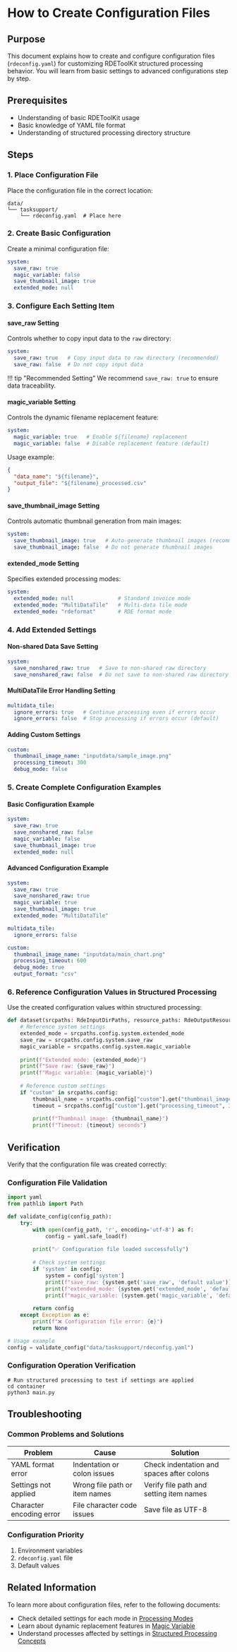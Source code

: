 # How to Create Configuration Files

## Purpose

This document explains how to create and configure configuration files (`rdeconfig.yaml`) for customizing RDEToolKit structured processing behavior. You will learn from basic settings to advanced configurations step by step.

## Prerequisites

- Understanding of basic RDEToolKit usage
- Basic knowledge of YAML file format
- Understanding of structured processing directory structure

## Steps

### 1. Place Configuration File

Place the configuration file in the correct location:

```shell title="Configuration File Location"
data/
└── tasksupport/
    └── rdeconfig.yaml  # Place here
```

### 2. Create Basic Configuration

Create a minimal configuration file:

```yaml title="Basic rdeconfig.yaml"
system:
  save_raw: true
  magic_variable: false
  save_thumbnail_image: true
  extended_mode: null
```

### 3. Configure Each Setting Item

#### save_raw Setting

Controls whether to copy input data to the `raw` directory:

```yaml title="save_raw Setting"
system:
  save_raw: true   # Copy input data to raw directory (recommended)
  save_raw: false  # Do not copy input data
```

!!! tip "Recommended Setting"
    We recommend `save_raw: true` to ensure data traceability.

#### magic_variable Setting

Controls the dynamic filename replacement feature:

```yaml title="magic_variable Setting"
system:
  magic_variable: true   # Enable ${filename} replacement
  magic_variable: false  # Disable replacement feature (default)
```

Usage example:
```json title="magic_variable Usage Example"
{
  "data_name": "${filename}",
  "output_file": "${filename}_processed.csv"
}
```

#### save_thumbnail_image Setting

Controls automatic thumbnail generation from main images:

```yaml title="save_thumbnail_image Setting"
system:
  save_thumbnail_image: true   # Auto-generate thumbnail images (recommended)
  save_thumbnail_image: false  # Do not generate thumbnail images
```

#### extended_mode Setting

Specifies extended processing modes:

```yaml title="extended_mode Setting"
system:
  extended_mode: null              # Standard invoice mode
  extended_mode: "MultiDataTile"   # Multi-data tile mode
  extended_mode: "rdeformat"       # RDE format mode
```

### 4. Add Extended Settings

#### Non-shared Data Save Setting

```yaml title="Non-shared Data Setting"
system:
  save_nonshared_raw: true   # Save to non-shared raw directory
  save_nonshared_raw: false  # Do not save to non-shared raw directory
```

#### MultiDataTile Error Handling Setting

```yaml title="MultiDataTile Error Handling"
multidata_tile:
  ignore_errors: true   # Continue processing even if errors occur
  ignore_errors: false  # Stop processing if errors occur (default)
```

#### Adding Custom Settings

```yaml title="Custom Settings"
custom:
  thumbnail_image_name: "inputdata/sample_image.png"
  processing_timeout: 300
  debug_mode: false
```

### 5. Create Complete Configuration Examples

#### Basic Configuration Example

```yaml title="Basic Configuration rdeconfig.yaml"
system:
  save_raw: true
  save_nonshared_raw: false
  magic_variable: false
  save_thumbnail_image: true
  extended_mode: null
```

#### Advanced Configuration Example

```yaml title="Advanced Configuration rdeconfig.yaml"
system:
  save_raw: true
  save_nonshared_raw: true
  magic_variable: true
  save_thumbnail_image: true
  extended_mode: "MultiDataTile"

multidata_tile:
  ignore_errors: false

custom:
  thumbnail_image_name: "inputdata/main_chart.png"
  processing_timeout: 600
  debug_mode: true
  output_format: "csv"
```

### 6. Reference Configuration Values in Structured Processing

Use the created configuration values within structured processing:

```python title="Configuration Value Reference"
def dataset(srcpaths: RdeInputDirPaths, resource_paths: RdeOutputResourcePath):
    # Reference system settings
    extended_mode = srcpaths.config.system.extended_mode
    save_raw = srcpaths.config.system.save_raw
    magic_variable = srcpaths.config.system.magic_variable
    
    print(f"Extended mode: {extended_mode}")
    print(f"Save raw: {save_raw}")
    print(f"Magic variable: {magic_variable}")
    
    # Reference custom settings
    if "custom" in srcpaths.config:
        thumbnail_name = srcpaths.config["custom"].get("thumbnail_image_name")
        timeout = srcpaths.config["custom"].get("processing_timeout", 300)
        
        print(f"Thumbnail image: {thumbnail_name}")
        print(f"Timeout: {timeout} seconds")
```

## Verification

Verify that the configuration file was created correctly:

### Configuration File Validation

```python title="Configuration File Validation"
import yaml
from pathlib import Path

def validate_config(config_path):
    try:
        with open(config_path, 'r', encoding='utf-8') as f:
            config = yaml.safe_load(f)
        
        print("✅ Configuration file loaded successfully")
        
        # Check system settings
        if 'system' in config:
            system = config['system']
            print(f"save_raw: {system.get('save_raw', 'default value')}")
            print(f"extended_mode: {system.get('extended_mode', 'default value')}")
            print(f"magic_variable: {system.get('magic_variable', 'default value')}")
        
        return config
    except Exception as e:
        print(f"❌ Configuration file error: {e}")
        return None

# Usage example
config = validate_config("data/tasksupport/rdeconfig.yaml")
```

### Configuration Operation Verification

```shell title="Configuration Operation Verification"
# Run structured processing to test if settings are applied
cd container
python3 main.py
```

## Troubleshooting

### Common Problems and Solutions

| Problem | Cause | Solution |
|---------|-------|----------|
| YAML format error | Indentation or colon issues | Check indentation and spaces after colons |
| Settings not applied | Wrong file path or item names | Verify file path and setting item names |
| Character encoding error | File character code issues | Save file as UTF-8 |

### Configuration Priority

1. Environment variables
2. `rdeconfig.yaml` file
3. Default values

## Related Information

To learn more about configuration files, refer to the following documents:

- Check detailed settings for each mode in [Processing Modes](mode.en.md)
- Learn about dynamic replacement features in [Magic Variable](magic_variable.en.md)
- Understand processes affected by settings in [Structured Processing Concepts](../structured_process/structured.en.md)
